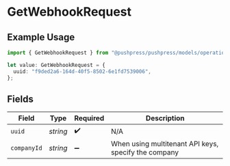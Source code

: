 # GetWebhookRequest

## Example Usage

```typescript
import { GetWebhookRequest } from "@pushpress/pushpress/models/operations";

let value: GetWebhookRequest = {
  uuid: "f9ded2a6-164d-40f5-8502-6e1fd7539006",
};
```

## Fields

| Field                                                | Type                                                 | Required                                             | Description                                          |
| ---------------------------------------------------- | ---------------------------------------------------- | ---------------------------------------------------- | ---------------------------------------------------- |
| `uuid`                                               | *string*                                             | :heavy_check_mark:                                   | N/A                                                  |
| `companyId`                                          | *string*                                             | :heavy_minus_sign:                                   | When using multitenant API keys, specify the company |